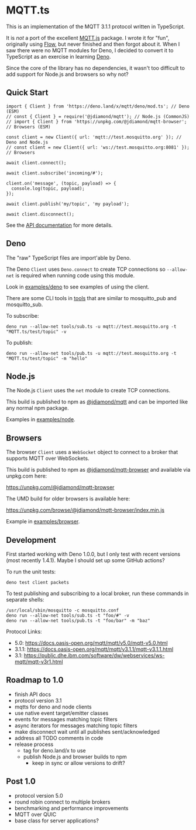 # MQTT.ts

This is an implementation of the MQTT 3.1.1 protocol written in TypeScript.

It is _not_ a port of the excellent [MQTT.js](https://github.com/mqttjs/MQTT.js) package. I wrote it for "fun", originally using [Flow](https://flow.org/), but never finished and then forgot about it. When I saw there were no MQTT modules for Deno, I decided to convert it to TypeScript as an exercise in learning [Deno](https://deno.land/).

Since the core of the library has no dependencies, it wasn't too difficult to add support for Node.js and browsers so why not?

## Quick Start

```
import { Client } from 'https://deno.land/x/mqtt/deno/mod.ts'; // Deno (ESM)
// const { Client } = require('@jdiamond/mqtt'); // Node.js (CommonJS)
// import { Client } from 'https://unpkg.com/@jdiamond/mqtt-browser'; // Browsers (ESM)

const client = new Client({ url: 'mqtt://test.mosquitto.org' }); // Deno and Node.js
// const client = new Client({ url: 'ws://test.mosquitto.org:8081' }); // Browsers

await client.connect();

await client.subscribe('incoming/#');

client.on('message', (topic, payload) => {
  console.log(topic, payload);
});

await client.publish('my/topic', 'my payload');

await client.disconnect();
```

See the [API documentation](docs/api.md) for more details.

## Deno

The "raw" TypeScript files are import'able by Deno.

The Deno `Client` uses `Deno.connect` to create TCP connections so `--allow-net` is required when running code using this module.

Look in [examples/deno](examples/deno) to see examples of using the client.

There are some CLI tools in [tools](tools) that are similar to mosquitto_pub and mosquitto_sub.

To subscribe:

```
deno run --allow-net tools/sub.ts -u mqtt://test.mosquitto.org -t "MQTT.ts/test/topic" -v
```

To publish:

```
deno run --allow-net tools/pub.ts -u mqtt://test.mosquitto.org -t "MQTT.ts/test/topic" -m "hello"
```

## Node.js

The Node.js `Client` uses the `net` module to create TCP connections.

This build is published to npm as [@jdiamond/mqtt](https://www.npmjs.com/package/@jdiamond/mqtt) and can be imported like any normal npm package.

Examples in [examples/node](examples/node).

## Browsers

The browser `Client` uses a `WebSocket` object to connect to a broker that supports MQTT over WebSockets.

This build is published to npm as [@jdiamond/mqtt-browser](https://www.npmjs.com/package/@jdiamond/mqtt-browser) and available via unpkg.com here:

https://unpkg.com/@jdiamond/mqtt-browser

The UMD build for older browsers is available here:

https://unpkg.com/browse/@jdiamond/mqtt-browser/index.min.js

Example in [examples/browser](examples/browser).

## Development

First started working with Deno 1.0.0, but I only test with recent versions (most recently 1.4.1). Maybe I should set up some GitHub actions?

To run the unit tests:

```
deno test client packets
```

To test publishing and subscribing to a local broker, run these commands in separate shells:

```
/usr/local/sbin/mosquitto -c mosquitto.conf
deno run --allow-net tools/sub.ts -t "foo/#" -v
deno run --allow-net tools/pub.ts -t "foo/bar" -m "baz"
```

Protocol Links:

- 5.0: https://docs.oasis-open.org/mqtt/mqtt/v5.0/mqtt-v5.0.html
- 3.1.1: https://docs.oasis-open.org/mqtt/mqtt/v3.1.1/mqtt-v3.1.1.html
- 3.1: https://public.dhe.ibm.com/software/dw/webservices/ws-mqtt/mqtt-v3r1.html

## Roadmap to 1.0

- finish API docs
- protocol version 3.1
- mqtts for deno and node clients
- use native event target/emitter classes
- events for messages matching topic filters
- async iterators for messages matching topic filters
- make disconnect wait until all publishes sent/acknowledged
- address all TODO comments in code
- release process
  - tag for deno.land/x to use
  - publish Node.js and browser builds to npm
    - keep in sync or allow versions to drift?

## Post 1.0

- protocol version 5.0
- round robin connect to multiple brokers
- benchmarking and performance improvements
- MQTT over QUIC
- base class for server applications?
